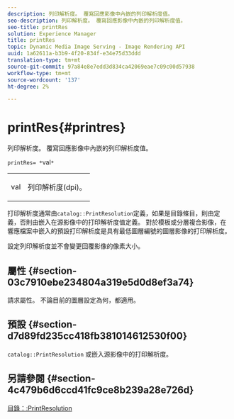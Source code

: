 ```yaml
---
description: 列印解析度。 覆寫回應影像中內嵌的列印解析度值。
seo-description: 列印解析度。 覆寫回應影像中內嵌的列印解析度值。
seo-title: printRes
solution: Experience Manager
title: printRes
topic: Dynamic Media Image Serving - Image Rendering API
uuid: 1a62611a-b3b9-4f20-834f-e34e75d33ddd
translation-type: tm+mt
source-git-commit: 97a84e8e7edd3d834ca42069eae7c09c00d57938
workflow-type: tm+mt
source-wordcount: '137'
ht-degree: 2%

---
```



# printRes{#printres}

列印解析度。 覆寫回應影像中內嵌的列印解析度值。

`printRes= *`val`*`

<table id="simpletable_85C271760AE5466C96115027E6511559"> 
 <tr class="strow"> 
  <td class="stentry"> <p><span class="varname"> val</span> </p> </td> 
  <td class="stentry"> <p>列印解析度(dpi)。 </p></td> 
 </tr> 
</table>

打印解析度通常由`catalog::PrintResolution`定義，如果是目錄條目，則由定義，否則由嵌入在源影像中的打印解析度值定義。 對於模板或分層複合影像，在響應檔案中嵌入的預設打印解析度是具有最低圖層編號的圖層影像的打印解析度。

設定列印解析度並不會變更回覆影像的像素大小。

## 屬性 {#section-03c7910ebe234804a319e5d0d8ef3a74}

請求屬性。 不論目前的圖層設定為何，都適用。

## 預設 {#section-d7d89fd235cc418fb381014612530f00}

`catalog::PrintResolution` 或嵌入源影像中的打印解析度。

## 另請參閱 {#section-4c479b6d6ccd41fc9ce8b239a28e726d}

[目錄：:PrintResolution](../../../../../is-api/image-catalog/image-serving-api-ref/c-image-catalog-reference/c-image-svg-data-reference/c-image-data-reference/r-printresolution-cat.md#reference-4ebb2e136995470b84b7c5e10cb8e5f5)
